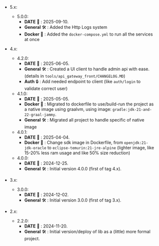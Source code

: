 * 5.x:
    * 5.0.0:
        * **DATE** :date: : 2025-09-10.
        * **General** :hammer_and_wrench: : Added the Http Logs system
        * **Docker** :whale: : Added the `docker-compose.yml` to run all the services at once
* 4.x:
    * 4.2.0:
        * **DATE** :date: : 2025-06-05.
        * **General** :hammer_and_wrench: : Created a UI client to handle admin api with ease. (details
          in `tools/api_gateway_front/CHANGELOG.MD`)
        * **Auth** :lock: : Add needed endpoint to client (like `auth/login` to validate correct user)
    * 4.1.0:
        * **DATE** :date: : 2025-05-05.
        * **Docker** :whale: : Migrated to dockerfile to use/build-run the project as a native image using graalvm,
          using image: `gradle:jdk-21-and-22-graal-jammy`.
        * **General** :hammer_and_wrench: : Migrated all project to handle specific of native image
    * 4.0.1:
        * **DATE** :date: : 2025-04-04.
        * **Docker** :whale: : Change sdk image in Dockerfile, from `openjdk:21-jdk-oracle`
          to `eclipse-temurin:21-jre-alpine` (lighter image, like 15-20% less ram usage and like 50% size reduction)
    * 4.0.0:
        * **DATE** :date: : 2024-12-25.
        * **General** :hammer_and_wrench: : Initial version 4.0.0 (first of tag 4.x).

* 3.x:
    * 3.0.0:
        * **DATE** :date: : 2024-12-02.
        * **General** :hammer_and_wrench: : Initial version 3.0.0 (first of tag 3.x).

* 2.x:
    * 2.2.0:
        * **DATE** :date: : 2024-11-20.
        * **General** :hammer_and_wrench: : Initial version/deploy of lib as a (little) more formal project.